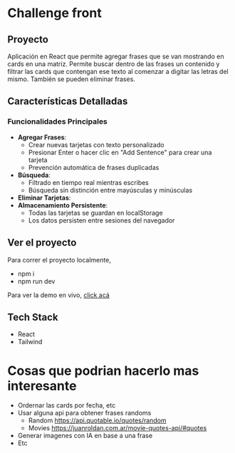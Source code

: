 # Challenge front

## Proyecto

Aplicación en React que permite agregar frases que se van mostrando en cards en una matriz.
Permite buscar dentro de las frases un contenido y filtrar las cards que contengan ese texto al comenzar
a digitar las letras del mismo. También se pueden eliminar frases.

## Características Detalladas

### Funcionalidades Principales

- **Agregar Frases**:
  - Crear nuevas tarjetas con texto personalizado
  - Presionar Enter o hacer clic en "Add Sentence" para crear una tarjeta
  - Prevención automática de frases duplicadas
- **Búsqueda**:
  - Filtrado en tiempo real mientras escribes
  - Búsqueda sin distinción entre mayúsculas y minúsculas
- **Eliminar Tarjetas**:
- **Almacenamiento Persistente**:
  - Todas las tarjetas se guardan en localStorage
  - Los datos persisten entre sesiones del navegador

## Ver el proyecto

Para correr el proyecto localmente,

- npm i
- npm run dev

Para ver la demo en vivo, [click acá](https://about-phrases.vercel.app/)

## Tech Stack

- React
- Tailwind

# Cosas que podrian hacerlo mas interesante

- Ordernar las cards por fecha, etc
- Usar alguna api para obtener frases randoms
  - Random https://api.quotable.io/quotes/random
  - Movies https://juanroldan.com.ar/movie-quotes-api/#quotes
- Generar imagenes con IA en base a una frase
- Etc

